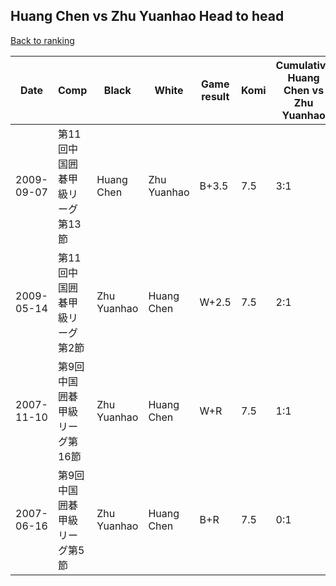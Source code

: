 ## Huang Chen vs Zhu Yuanhao Head to head

[Back to ranking](../../index.md)




| **Date** | **Comp** | **Black** | **White** | **Game result** | **Komi** | **Cumulative Huang Chen vs Zhu Yuanhao** | **Huang Chen streak** | **Zhu Yuanhao streak** | 
| --- | --- | --- | --- | --- | --- | --- | --- | --- |
| 2009-09-07 | 第11回中国囲碁甲級リーグ第13節 | Huang Chen | Zhu Yuanhao | B+3.5 | 7.5 | 3:1 | 3 | 0 | 
| 2009-05-14 | 第11回中国囲碁甲級リーグ第2節 | Zhu Yuanhao | Huang Chen | W+2.5 | 7.5 | 2:1 | 2 | 0 | 
| 2007-11-10 | 第9回中国囲碁甲級リーグ第16節 | Zhu Yuanhao | Huang Chen | W+R | 7.5 | 1:1 | 1 | 0 | 
| 2007-06-16 | 第9回中国囲碁甲級リーグ第5節 | Zhu Yuanhao | Huang Chen | B+R | 7.5 | 0:1 | 0 | 1 |




